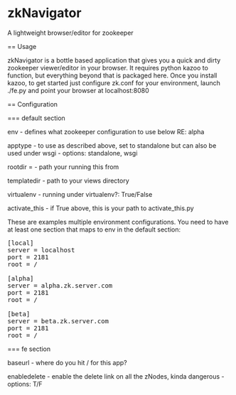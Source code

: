 zkNavigator
===========

A lightweight browser/editor for zookeeper

== Usage

zkNavigator is a bottle based application that gives you a quick and dirty zookeeper viewer/editor in your browser. It requires python kazoo to function, but everything beyond that is packaged here.  Once you install kazoo, to get started just configure zk.conf for your environment, launch ./fe.py and point your browser at localhost:8080

== Configuration

=== default section

env - defines what zookeeper configuration to use below RE: alpha

apptype - to use as described above, set to standalone but can also be used under wsgi - options: standalone, wsgi

rootdir = - path your running this from

templatedir - path to your views directory

virtualenv - running under virtualenv?: True/False

activate_this - if True above, this is your path to activate_this.py

These are examples multiple environment configurations. You need to have at least one section that maps to env in the default section:
<pre>
[local]
server = localhost
port = 2181
root = /

[alpha]
server = alpha.zk.server.com
port = 2181
root = /

[beta]
server = beta.zk.server.com
port = 2181
root = /
</pre>

=== fe section

baseurl - where do you hit / for this app?

enabledelete - enable the delete link on all the zNodes, kinda dangerous - options: T/F
